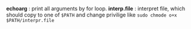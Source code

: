 __echoarg__ : print all arguments by for loop.
__interp.file__ : interpret file, which should copy to one of `$PATH` and change privilige like `sudo chmode o+x $PATH/interpr.file`
